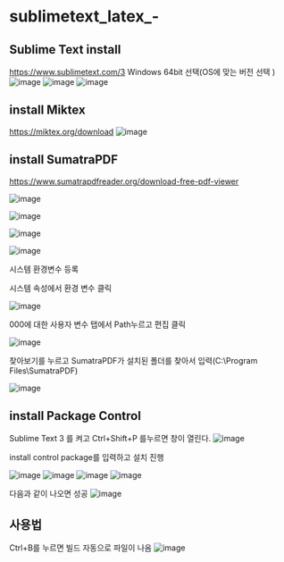 # sublimetext_latex_-

## Sublime Text install
https://www.sublimetext.com/3
Windows 64bit 선택(OS에 맞는 버전 선택 )
![image](https://user-images.githubusercontent.com/53217819/147725460-a333b986-149e-4ab1-9456-a3203663e15e.png)
![image](https://user-images.githubusercontent.com/53217819/147725515-926ef88c-8cdd-4079-8a76-eca5dc5f312d.png)
![image](https://user-images.githubusercontent.com/53217819/147725531-f8e30749-6858-4094-8dfd-c6be65ae2c28.png)

## install Miktex
https://miktex.org/download
![image](https://user-images.githubusercontent.com/53217819/147725733-c6da59d9-3005-4c77-9006-3170f4aed9f9.png)

## install SumatraPDF
https://www.sumatrapdfreader.org/download-free-pdf-viewer

![image](https://user-images.githubusercontent.com/53217819/147725768-515c8d5e-da8e-491c-afca-79103503f2e7.png)

![image](https://user-images.githubusercontent.com/53217819/147726018-c5db3033-81db-41f3-bee4-9f62066aeaaa.png)

![image](https://user-images.githubusercontent.com/53217819/147726030-37d85879-dfec-453c-92f9-264bc04f7a6d.png)

![image](https://user-images.githubusercontent.com/53217819/147726056-ae44bcec-c7de-4035-894c-9d1f12f0d3de.png)


시스템 환경변수 등록

시스템 속성에서 환경 변수 클릭

![image](https://user-images.githubusercontent.com/53217819/147725904-555701b4-3c86-482e-845c-baefc1336c71.png)

000에 대한 사용자 변수 탭에서 Path누르고 편집 클릭

![image](https://user-images.githubusercontent.com/53217819/147725919-488e81ea-f72b-4a46-abba-03fb01487aa4.png)

찾아보기를 누르고 SumatraPDF가 설치된 폴더를 찾아서 입력(C:\Program Files\SumatraPDF)

![image](https://user-images.githubusercontent.com/53217819/147726108-a16a0870-694d-4bc3-abed-ff018a3ea6d6.png)



## install Package Control 
Sublime Text 3 를 켜고 Ctrl+Shift+P 를누르면 창이 열린다.
![image](https://user-images.githubusercontent.com/53217819/147725659-3f32d171-32b1-4c99-b8a9-dd54a94bce22.png)

install control package를 입력하고 설치 진행

![image](https://user-images.githubusercontent.com/53217819/147725798-a5d4b044-7bf0-4991-9acf-8a197481ca04.png)
![image](https://user-images.githubusercontent.com/53217819/147725812-8ee112a8-e184-432e-b864-0204b6f476e1.png)
![image](https://user-images.githubusercontent.com/53217819/147725874-8e8a6600-d467-485a-b403-186985c1dcf6.png)
![image](https://user-images.githubusercontent.com/53217819/147725876-47c2cdee-1479-407c-9e6d-526e8a6648e5.png)

다음과 같이 나오면 성공
![image](https://user-images.githubusercontent.com/53217819/147725882-ded14faa-0ae3-462a-8881-38c9f5fa909f.png)

## 사용법
Ctrl+B를 누르면 빌드 자동으로 파일이 나옴
![image](https://user-images.githubusercontent.com/53217819/147726201-cff16b80-05bd-4de7-b51d-01ef1ba1622e.png)
